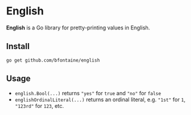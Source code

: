 # English

**English** is a Go library for pretty-printing values in English.

## Install

    go get github.com/bfontaine/english

## Usage

* `english.Bool(...)` returns `"yes"` for `true` and `"no"` for `false`
* `englishOrdinalLiteral(...)` returns an ordinal literal, e.g. `"1st"` for
  `1`, `"123rd"` for `123`, etc.
